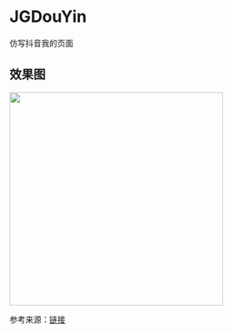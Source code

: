 # JGDouYin
仿写抖音我的页面

## 效果图
<img src="./11.gif" width="375">

参考来源：[链接](https://github.com/LYM-mg/douyin-ios-objectc)
